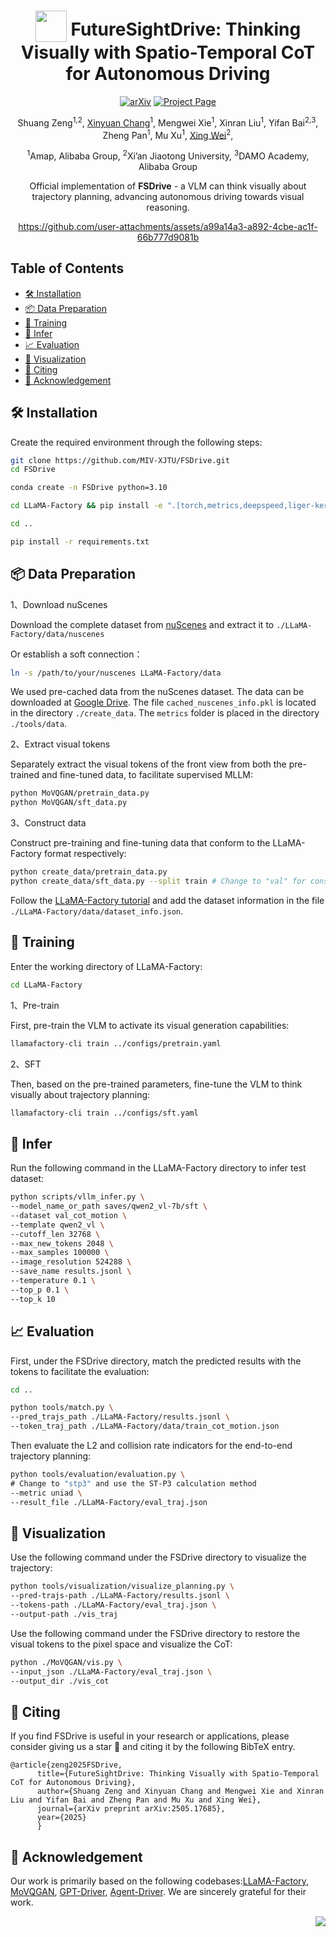 <div align="center">
<a id="readme-top"></a>
<h1> <img src="assets/logo.png" style="vertical-align: -10px;" :height="50px" width="50px"> FutureSightDrive: Thinking Visually with Spatio-Temporal CoT for Autonomous Driving </h1>

<a href="https://arxiv.org/abs/2505.17685"><img src='https://img.shields.io/badge/arXiv-Paper-red?logo=arxiv&logoColor=white' alt='arXiv'></a>
<a href='https://miv-xjtu.github.io/FSDrive.github.io'><img src='https://img.shields.io/badge/Project_Page-Website-green?logo=googlechrome&logoColor=white' alt='Project Page'></a>

Shuang Zeng<sup>1,2</sup>,
[Xinyuan Chang](https://scholar.google.com.hk/citations?user=5OnPBVYAAAAJ&hl=zh-CN)<sup>1</sup>,
Mengwei Xie<sup>1</sup>,
Xinran Liu<sup>1</sup>,
Yifan Bai<sup>2,3</sup>,
Zheng Pan<sup>1</sup>,
Mu Xu<sup>1</sup>,
[Xing Wei](https://scholar.google.com.hk/citations?user=KNyC5EUAAAAJ&hl=zh-CN&oi=ao/)<sup>2</sup>,

<sup>1</sup>Amap, Alibaba Group,
<sup>2</sup>Xi’an Jiaotong University,
<sup>3</sup>DAMO Academy, Alibaba Group


Official implementation of **FSDrive** - a VLM can think visually about trajectory planning, advancing autonomous driving towards visual reasoning.

https://github.com/user-attachments/assets/a99a14a3-a892-4cbe-ac1f-66b777d9081b

</div>

## Table of Contents
- [🛠️ Installation](#-Installation)
- [📦 Data Preparation](#-Data-Preparation)
- [🚀 Training](#-Training)
- [🎯 Infer](#-Infer)
- [📈 Evaluation](#-Evaluation)
- [👀 Visualization](#-Visualization)
- [📜 Citing](#-Citing)
- [🙏 Acknowledgement](#-Acknowledgement)

## 🛠️ Installation

Create the required environment through the following steps:

```bash
git clone https://github.com/MIV-XJTU/FSDrive.git
cd FSDrive

conda create -n FSDrive python=3.10

cd LLaMA-Factory && pip install -e ".[torch,metrics,deepspeed,liger-kernel,bitsandbytes,vllm,qwen,modelscope]"

cd ..

pip install -r requirements.txt
```

## 📦 Data Preparation

1、Download nuScenes

Download the complete dataset from [nuScenes](https://www.nuscenes.org/nuscenes#download) and extract it to `./LLaMA-Factory/data/nuscenes`

Or establish a soft connection：

```bash
ln -s /path/to/your/nuscenes LLaMA-Factory/data
```

We used pre-cached data from the nuScenes dataset. The data can be downloaded at [Google Drive](). The file `cached_nuscenes_info.pkl` is located in the directory `./create_data`. The `metrics` folder is placed in the directory `./tools/data`.

2、Extract visual tokens

Separately extract the visual tokens of the front view from both the pre-trained and fine-tuned data, to facilitate supervised MLLM:

```bash
python MoVQGAN/pretrain_data.py
python MoVQGAN/sft_data.py
```

3、Construct data

Construct pre-training and fine-tuning data that conform to the LLaMA-Factory format respectively:

```bash
python create_data/pretrain_data.py
python create_data/sft_data.py --split train # Change to "val" for constructing the validation set
```

Follow the [LLaMA-Factory tutorial](https://github.com/hiyouga/LLaMA-Factory/blob/main/data/README.md) and add the dataset information in the file `./LLaMA-Factory/data/dataset_info.json`.

## 🚀 Training
Enter the working directory of LLaMA-Factory:
```bash
cd LLaMA-Factory
```

1、Pre-train

First, pre-train the VLM to activate its visual generation capabilities:
```bash
llamafactory-cli train ../configs/pretrain.yaml
```

2、SFT

Then, based on the pre-trained parameters, fine-tune the VLM to think visually about trajectory planning:
```bash
llamafactory-cli train ../configs/sft.yaml
```
## 🎯 Infer
Run the following command in the LLaMA-Factory directory to infer test dataset:
```bash
python scripts/vllm_infer.py \ 
--model_name_or_path saves/qwen2_vl-7b/sft \
--dataset val_cot_motion \
--template qwen2_vl \
--cutoff_len 32768 \
--max_new_tokens 2048 \
--max_samples 100000 \
--image_resolution 524288 \
--save_name results.jsonl \
--temperature 0.1 \
--top_p 0.1 \
--top_k 10
```

## 📈 Evaluation
First, under the FSDrive directory, match the predicted results with the tokens to facilitate the evaluation:
```bash
cd ..

python tools/match.py \
--pred_trajs_path ./LLaMA-Factory/results.jsonl \
--token_traj_path ./LLaMA-Factory/data/train_cot_motion.json
```

Then evaluate the L2 and collision rate indicators for the end-to-end trajectory planning:
```bash
python tools/evaluation/evaluation.py \
# Change to "stp3" and use the ST-P3 calculation method
--metric uniad \  
--result_file ./LLaMA-Factory/eval_traj.json
```

## 👀 Visualization
Use the following command under the FSDrive directory to visualize the trajectory:
```bash
python tools/visualization/visualize_planning.py \
--pred-trajs-path ./LLaMA-Factory/results.jsonl \
--tokens-path ./LLaMA-Factory/eval_traj.json \  
--output-path ./vis_traj
```

Use the following command under the FSDrive directory to restore the visual tokens to the pixel space and visualize the CoT:
```bash
python ./MoVQGAN/vis.py \
--input_json ./LLaMA-Factory/eval_traj.json \
--output_dir ./vis_cot
```

## 📜 Citing

If you find FSDrive is useful in your research or applications, please consider giving us a star 🌟 and citing it by the following BibTeX entry.

```
@article{zeng2025FSDrive,
      title={FutureSightDrive: Thinking Visually with Spatio-Temporal CoT for Autonomous Driving},
      author={Shuang Zeng and Xinyuan Chang and Mengwei Xie and Xinran Liu and Yifan Bai and Zheng Pan and Mu Xu and Xing Wei},
      journal={arXiv preprint arXiv:2505.17685},
      year={2025}
      }
```

## 🙏 Acknowledgement
Our work is primarily based on the following codebases:[LLaMA-Factory](https://github.com/hiyouga/LLaMA-Factory), [MoVQGAN](https://github.com/ai-forever/MoVQGAN), [GPT-Driver](https://github.com/PointsCoder/GPT-Driver), [Agent-Driver](https://github.com/USC-GVL/Agent-Driver). We are sincerely grateful for their work.

<p align="right"><a href="#readme-top"><img src=https://img.shields.io/badge/back%20to%20top-red?style=flat
></a></p>
